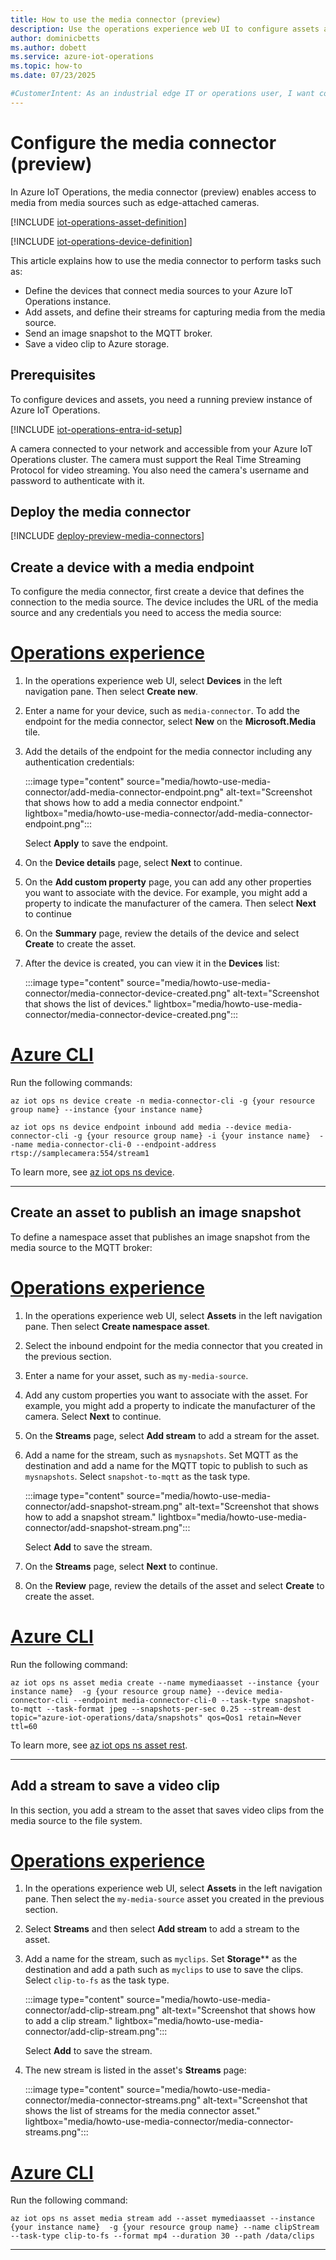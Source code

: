 ```yaml
---
title: How to use the media connector (preview)
description: Use the operations experience web UI to configure assets and devices for connections to media sources.
author: dominicbetts
ms.author: dobett
ms.service: azure-iot-operations
ms.topic: how-to
ms.date: 07/23/2025

#CustomerIntent: As an industrial edge IT or operations user, I want configure my Azure IoT Operations environment so that I can access snapshots and videos from a media source such as a IP video camera.
---
```


# Configure the media connector (preview)

In Azure IoT Operations, the media connector (preview) enables access to media from media sources such as edge-attached cameras.

[!INCLUDE [iot-operations-asset-definition](../includes/iot-operations-asset-definition.md)]

[!INCLUDE [iot-operations-device-definition](../includes/iot-operations-device-definition.md)]

This article explains how to use the media connector to perform tasks such as:

- Define the devices that connect media sources to your Azure IoT Operations instance.
- Add assets, and define their streams for capturing media from the media source.
- Send an image snapshot to the MQTT broker.
- Save a video clip to Azure storage.

## Prerequisites

To configure devices and assets, you need a running preview instance of Azure IoT Operations.

[!INCLUDE [iot-operations-entra-id-setup](../includes/iot-operations-entra-id-setup.md)]

A camera connected to your network and accessible from your Azure IoT Operations cluster. The camera must support the Real Time Streaming Protocol for video streaming. You also need the camera's username and password to authenticate with it.

## Deploy the media connector

[!INCLUDE [deploy-preview-media-connectors](../includes/deploy-preview-media-connectors.md)]

## Create a device with a media endpoint

To configure the media connector, first create a device that defines the connection to the media source. The device includes the URL of the media source and any credentials you need to access the media source:

# [Operations experience](#tab/portal)

1. In the operations experience web UI, select **Devices** in the left navigation pane. Then select **Create new**.

1. Enter a name for your device, such as `media-connector`. To add the endpoint for the media connector, select **New** on the **Microsoft.Media** tile.

1. Add the details of the endpoint for the media connector including any authentication credentials:

    :::image type="content" source="media/howto-use-media-connector/add-media-connector-endpoint.png" alt-text="Screenshot that shows how to add a media connector endpoint." lightbox="media/howto-use-media-connector/add-media-connector-endpoint.png":::

    Select **Apply** to save the endpoint.

1. On the **Device details** page, select **Next** to continue.

1. On the **Add custom property** page, you can add any other properties you want to associate with the device. For example, you might add a property to indicate the manufacturer of the camera. Then select **Next** to continue

1. On the **Summary** page, review the details of the device and select **Create** to create the asset.

1. After the device is created, you can view it in the **Devices** list:

    :::image type="content" source="media/howto-use-media-connector/media-connector-device-created.png" alt-text="Screenshot that shows the list of devices." lightbox="media/howto-use-media-connector/media-connector-device-created.png":::

# [Azure CLI](#tab/cli)

Run the following commands:

```azurecli
az iot ops ns device create -n media-connector-cli -g {your resource group name} --instance {your instance name} 

az iot ops ns device endpoint inbound add media --device media-connector-cli -g {your resource group name} -i {your instance name}  --name media-connector-cli-0 --endpoint-address rtsp://samplecamera:554/stream1
```

To learn more, see [az iot ops ns device](/cli/azure/iot/ops/ns/device).

---

## Create an asset to publish an image snapshot

To define a namespace asset that publishes an image snapshot from the media source to the MQTT broker:

# [Operations experience](#tab/portal)

1. In the operations experience web UI, select **Assets** in the left navigation pane. Then select **Create namespace asset**.

1. Select the inbound endpoint for the media connector that you created in the previous section.

1. Enter a name for your asset, such as `my-media-source`.

1. Add any custom properties you want to associate with the asset. For example, you might add a property to indicate the manufacturer of the camera. Select **Next** to continue.

1. On the **Streams** page, select **Add stream** to add a stream for the asset.

1. Add a name for the stream, such as `mysnapshots`. Set MQTT as the destination and add a name for the MQTT topic to publish to such as `mysnapshots`. Select `snapshot-to-mqtt` as the task type.

    :::image type="content" source="media/howto-use-media-connector/add-snapshot-stream.png" alt-text="Screenshot that shows how to add a snapshot stream." lightbox="media/howto-use-media-connector/add-snapshot-stream.png":::

    Select **Add** to save the stream.

1. On the **Streams** page, select **Next** to continue.

1. On the **Review** page, review the details of the asset and select **Create** to create the asset.

# [Azure CLI](#tab/cli)

Run the following command:

```azurecli
az iot ops ns asset media create --name mymediaasset --instance {your instance name}  -g {your resource group name} --device media-connector-cli --endpoint media-connector-cli-0 --task-type snapshot-to-mqtt --task-format jpeg --snapshots-per-sec 0.25 --stream-dest topic="azure-iot-operations/data/snapshots" qos=Qos1 retain=Never ttl=60
```

To learn more, see [az iot ops ns asset rest](/cli/azure/iot/ops/ns/asset/rest).

---

## Add a stream to save a video clip

In this section, you add a stream to the asset that saves video clips from the media source to the file system.

# [Operations experience](#tab/portal)

1. In the operations experience web UI, select **Assets** in the left navigation pane. Then select the `my-media-source` asset you created in the previous section.

1. Select **Streams** and then select **Add stream** to add a stream to the asset.

1. Add a name for the stream, such as `myclips`. Set **Storage**** as the destination and add a path such as `myclips` to use to save the clips. Select `clip-to-fs` as the task type.

    :::image type="content" source="media/howto-use-media-connector/add-clip-stream.png" alt-text="Screenshot that shows how to add a clip stream." lightbox="media/howto-use-media-connector/add-clip-stream.png":::

    Select **Add** to save the stream.

1. The new stream is listed in the asset's **Streams** page:

    :::image type="content" source="media/howto-use-media-connector/media-connector-streams.png" alt-text="Screenshot that shows the list of streams for the media connector asset." lightbox="media/howto-use-media-connector/media-connector-streams.png":::

# [Azure CLI](#tab/cli)

Run the following command:

```azurecli
az iot ops ns asset media stream add --asset mymediaasset --instance {your instance name}  -g {your resource group name} --name clipStream --task-type clip-to-fs --format mp4 --duration 30 --path /data/clips
```

---